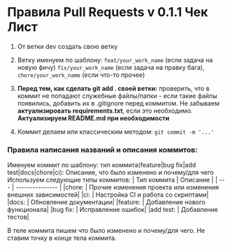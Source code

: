 # Правила Pull Requests v 0.1.1 Чек Лист

1. От ветки dev создать свою ветку 

2. Ветку именуем по шаблону: 
`feat/your_work_name` (если задача на новую фичу) 
`fix/your_work_name` (если задача на правку бага), 
`chore/your_work_name` (если что-то прочее)
3. **Перед тем, как сделать git add . своей ветки:** проверить, что в коммит не попадают служебные файлы/папки - если такие файлы появились, добавить их в .gitignore перед коммитом. Не забываем **актуализировать requirements.txt**, если это необходимо. **Актуализируем README.md при необходимости**

4. Коммит делаем или классическим методом: `git commit -m '...'`

### Правила написания названий и описания коммитов:

Именуем коммит по шаблону: тип коммита(feature|bug fix|add test|docs|chore|ci): Описание, что было изменено и почему/для чего
Используем следующие типы коммитов:
| Тип коммита | Описание        |
| --- | --------------- |
|chore: |	Прочие изменения проекта или изменения внешних зависимостей|
|ci: |	Настройка CI и работа со скриптами|
|docs: |	Обновление документации|
|feature: |	Добавление нового функционала|
|bug fix: |	Исправление ошибок|
|add test: |	Добавление тестов|

В теле коммита пишем что было изменено и почему/для чего.
Не ставим точку в конце тела коммита.

